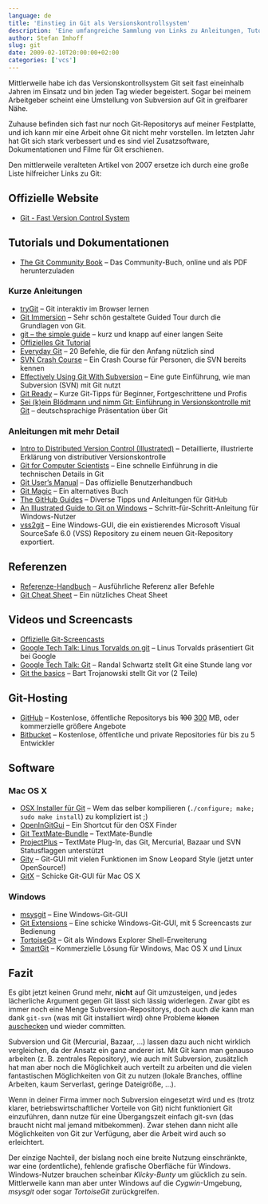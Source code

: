 ```yaml
---
language: de
title: 'Einstieg in Git als Versionskontrollsystem'
description: 'Eine umfangreiche Sammlung von Links zu Anleitungen, Tutorials, Screencasts und Dokumentationen zu Git.'
author: Stefan Imhoff
slug: git
date: 2009-02-10T20:00:00+02:00
categories: ['vcs']
---
```


Mittlerweile habe ich das Versionskontrollsystem Git seit fast eineinhalb Jahren im Einsatz und bin jeden Tag wieder begeistert. Sogar bei meinem Arbeitgeber scheint eine Umstellung von Subversion auf Git in greifbarer Nähe.

Zuhause befinden sich fast nur noch Git-Repositorys auf meiner Festplatte, und ich kann mir eine Arbeit ohne Git nicht mehr vorstellen. Im letzten Jahr hat Git sich stark verbessert und es sind viel Zusatzsoftware, Dokumentationen und Filme für Git erschienen.

Den mittlerweile veralteten Artikel von 2007 ersetze ich durch eine große Liste hilfreicher Links zu Git:

## Offizielle Website

- [Git - Fast Version Control System](https://git-scm.com/ 'Git - Fast Version Control System')

## Tutorials und Dokumentationen

- [The Git Community Book](https://git-scm.com/book) – Das Community-Buch, online und als PDF herunterzuladen

### Kurze Anleitungen

- [tryGit](https://try.github.io/levels/1/challenges/1) – Git interaktiv im Browser lernen
- [Git Immersion](http://gitimmersion.com/) – Sehr schön gestaltete Guided Tour durch die Grundlagen von Git.
- [git – the simple guide](http://rogerdudler.github.io/git-guide/) – kurz und knapp auf einer langen Seite
- [Offizielles Git Tutorial](https://www.kernel.org/pub/software/scm/git/docs/gittutorial.html)
- [Everyday Git](https://www.kernel.org/pub/software/scm/git/docs/everyday.html 'Everyday GIT With 20 Commands Or So') – 20 Befehle, die für den Anfang nützlich sind
- [SVN Crash Course](https://git-scm.com/course/svn.html) – Ein Crash Course für Personen, die SVN bereits kennen
- [Effectively Using Git With Subversion](https://www.viget.com/articles/effectively-using-git-with-subversion) – Eine gute Einführung, wie man Subversion (SVN) mit Git nutzt
- [Git Ready](http://gitready.com/ 'git ready » daily tips for the noob to the guru') – Kurze Git-Tipps für Beginner, Fortgeschrittene und Profis
- [Sei (k)ein Blödmann und nimm Git: Einführung in Versionskontrolle mit Git](http://goo.gl/Aea52) – deutschsprachige Präsentation über Git

### Anleitungen mit mehr Detail

- [Intro to Distributed Version Control (Illustrated)](https://betterexplained.com/articles/intro-to-distributed-version-control-illustrated/) – Detaillierte, illustrierte Erklärung von distributiver Versionskontrolle
- [Git for Computer Scientists](http://eagain.net/articles/git-for-computer-scientists/ "Tv's cobweb: Git for Computer Scientists") – Eine schnelle Einführung in die technischen Details in Git
- [Git User’s Manual](https://www.kernel.org/pub/software/scm/git/docs/user-manual.html) – Das offizielle Benutzerhandbuch
- [Git Magic](http://www-cs-students.stanford.edu/~blynn/gitmagic/ 'Git Magic - Preface') – Ein alternatives Buch
- [The GitHub Guides](https://help.github.com/) – Diverse Tipps und Anleitungen für GitHub
- [An Illustrated Guide to Git on Windows](http://nathanj.github.io/gitguide/ 'An Illustrated Guide to Git on Windows') – Schritt-für-Schritt-Anleitung für Windows-Nutzer
- [vss2git](https://github.com/trevorr/vss2git) – Eine Windows-GUI, die ein existierendes Microsoft Visual SourceSafe 6.0 (VSS) Repository zu einem neuen Git-Repository exportiert.

## Referenzen

- [Referenze-Handbuch](https://www.kernel.org/pub/software/scm/git/docs/) – Ausführliche Referenz aller Befehle
- [Git Cheat Sheet](http://zrusin.blogspot.de/2007/09/git-cheat-sheet.html) – Ein nützliches Cheat Sheet

## Videos und Screencasts

- [Offizielle Git-Screencasts](https://git-scm.com/videos)
- [Google Tech Talk: Linus Torvalds on git](https://www.youtube.com/watch?v=4XpnKHJAok8) – Linus Torvalds präsentiert Git bei Google
- [Google Tech Talk: Git](https://www.youtube.com/watch?v=8dhZ9BXQgc4 'YouTube - Git') – Randal Schwartz stellt Git eine Stunde lang vor
- [Git the basics](http://excess.org/article/2008/07/ogre-git-tutorial/ 'OGRE Git Tutorial - excess.org') – Bart Trojanowski stellt Git vor (2 Teile)

## Git-Hosting

- [GitHub](https://github.com/) – Kostenlose, öffentliche Repositorys bis <del>100</del> <ins>300</ins> MB, oder kommerzielle größere Angebote
- [Bitbucket](https://bitbucket.org/) – Kostenlose, öffentliche und private Repositories für bis zu 5 Entwickler

## Software

### Mac OS X

- [OSX Installer für Git](https://code.google.com/archive/p/git-osx-installer) – Wem das selber kompilieren (`./configure; make; sudo make install`) zu kompliziert ist ;)
- [OpenInGitGui](https://code.google.com/archive/p/git-osx-installer/wikis/OpenInGitGui.wiki) – Ein Shortcut für den OSX Finder
- [Git TextMate-Bundle](https://github.com/jcf/git-tmbundle) – TextMate-Bundle
- [ProjectPlus](http://ciaranwal.sh/2008/08/05/textmate-plug-in-projectplus 'Ciarán Walsh’s Blog » TextMate Plug-in: ProjectPlus') – TextMate Plug-In, das Git, Mercurial, Bazaar und SVN Statusflaggen unterstützt
- [Gity](https://github.com/beheadedmyway/gity) – Git-GUI mit vielen Funktionen im Snow Leopard Style (jetzt unter OpenSource!)
- [GitX](http://gitx.frim.nl/ 'GitX') – Schicke Git-GUI für Mac OS X

### Windows

- [msysgit](https://code.google.com/archive/p/msysgit) – Eine Windows-Git-GUI
- [Git Extensions](https://code.google.com/archive/p/gitextensions) – Eine schicke Windows-Git-GUI, mit 5 Screencasts zur Bedienung
- [TortoiseGit](https://tortoisegit.org) – Git als Windows Explorer Shell-Erweiterung
- [SmartGit](http://www.syntevo.com/smartgit/) – Kommerzielle Lösung für Windows, Mac OS X und Linux

## Fazit

Es gibt jetzt keinen Grund mehr, **nicht** auf Git umzusteigen, und jedes lächerliche Argument gegen Git lässt sich lässig widerlegen. Zwar gibt es immer noch eine Menge Subversion-Repositorys, doch auch _die_ kann man dank `git-svn` (was mit Git installiert wird) ohne Probleme <del>klonen</del> <ins>auschecken</ins> und wieder committen.

Subversion und Git (Mercurial, Bazaar, …) lassen dazu auch nicht wirklich vergleichen, da der Ansatz ein ganz anderer ist. Mit Git kann man genauso arbeiten (z. B. zentrales Repository), wie auch mit Subversion, zusätzlich hat man aber noch die Möglichkeit auch verteilt zu arbeiten und die vielen fantastischen Möglichkeiten von Git zu nutzen (lokale Branches, offline Arbeiten, kaum Serverlast, geringe Dateigröße, …).

Wenn in deiner Firma immer noch Subversion eingesetzt wird und es (trotz klarer, betriebswirtschaftlicher Vorteile von Git) nicht funktioniert Git einzuführen, dann nutze für eine Übergangszeit einfach git-svn (das braucht nicht mal jemand mitbekommen). Zwar stehen dann nicht alle Möglichkeiten von Git zur Verfügung, aber die Arbeit wird auch so erleichtert.

Der einzige Nachteil, der bislang noch eine breite Nutzung einschränkte, war eine (ordentliche), fehlende grafische Oberfläche für Windows. Windows-Nutzer brauchen scheinbar _Klicky-Bunty_ um glücklich zu sein. Mittlerweile kann man aber unter Windows auf die _Cygwin_-Umgebung, _msysgit_ oder sogar _TortoiseGit_ zurückgreifen.
